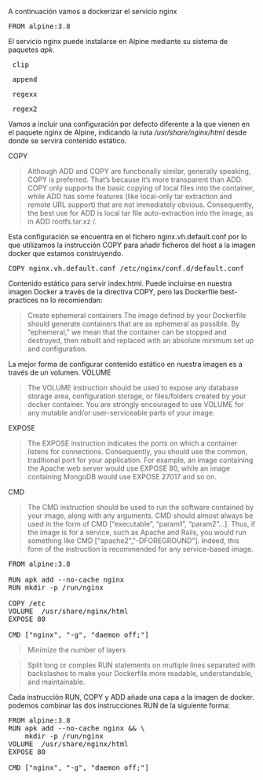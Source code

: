 A continuación vamos a dockerizar el servicio nginx

<pre class="file" data-filename="Dockerfile" data-target="replace">
FROM alpine:3.8
</pre>

El servicio nginx puede instalarse en Alpine mediante su sistema de paquetes _apk_.

<pre class="file" data-target="clipboard"> clip </pre>


<pre class="file" data-filename="Dockerfile" data-target="append"> append </pre>
<pre class="file" data-filename="Dockerfile" data-target="regexFROM"> regexx </pre>
<pre class="file" data-filename="Dockerfile" data-target="regexappend"> regex2 </pre>
Vamos a incluir una configuración por defecto diferente a la que vienen en el paquete nginx de Alpine, indicando la 
ruta _/usr/share/nginx/html_ desde donde se servirá contenido estático. 

COPY
> Although ADD and COPY are functionally similar, generally speaking, COPY is preferred. That’s because it’s more 
transparent than ADD. COPY only supports the basic copying of local files into the container, while ADD has some 
features (like local-only tar extraction and remote URL support) that are not immediately obvious. Consequently, 
the best use for ADD is local tar file auto-extraction into the image, as in ADD rootfs.tar.xz /.

Esta configuración se encuentra en el fichero nginx.vh.default.conf por lo que utilizamos la instrucción COPY para 
añadir ficheros del host a la imagen docker que estamos construyendo.

<pre class="file" data-target="clipboard">COPY nginx.vh.default.conf /etc/nginx/conf.d/default.conf</pre>


Contenido estático para servir index.html. Puede incluirse en nuestra imagen Docker a través de la directiva COPY, 
pero las Dockerfile best-practices no lo recomiendan:

>Create ephemeral containers
The image defined by your Dockerfile should generate containers that are as ephemeral as possible. By “ephemeral,” 
we mean that the container can be stopped and destroyed, then rebuilt and replaced with an absolute minimum set up 
and configuration.

La mejor forma de configurar contenido estático en nuestra imagen es a través de un volumen.
VOLUME
>The VOLUME instruction should be used to expose any database storage area, configuration storage, or files/folders 
created by your docker container. You are strongly encouraged to use VOLUME for any mutable and/or user-serviceable 
parts of your image.


EXPOSE

>The EXPOSE instruction indicates the ports on which a container listens for connections. Consequently, you should 
use the common, traditional port for your application. For example, an image containing the Apache web server would 
use EXPOSE 80, while an image containing MongoDB would use EXPOSE 27017 and so on.


CMD
>The CMD instruction should be used to run the software contained by your image, along with any arguments. CMD should 
almost always be used in the form of CMD [“executable”, “param1”, “param2”…]. Thus, if the image is for a service,
 such as Apache and Rails, you would run something like CMD ["apache2","-DFOREGROUND"]. Indeed, this form of the 
 instruction is recommended for any service-based image.


<pre class="file" data-filename="Dockerfile" data-target="replace">
FROM alpine:3.8

RUN apk add --no-cache nginx
RUN mkdir -p /run/nginx

COPY /etc
VOLUME  /usr/share/nginx/html
EXPOSE 80

CMD ["nginx", "-g", "daemon off;"]
</pre>


>Minimize the number of layers

>Split long or complex RUN statements on multiple lines separated with backslashes to make your Dockerfile more
 readable, understandable, and maintainable.

Cada instrucción RUN, COPY y ADD añade una capa a la imagen de docker. podemos combinar las dos instrucciones RUN de 
la siguiente forma:

<pre class="file" data-filename="Dockerfile" data-target="replace">
FROM alpine:3.8
RUN apk add --no-cache nginx && \
    mkdir -p /run/nginx
VOLUME  /usr/share/nginx/html
EXPOSE 80

CMD ["nginx", "-g", "daemon off;"]
</pre>


